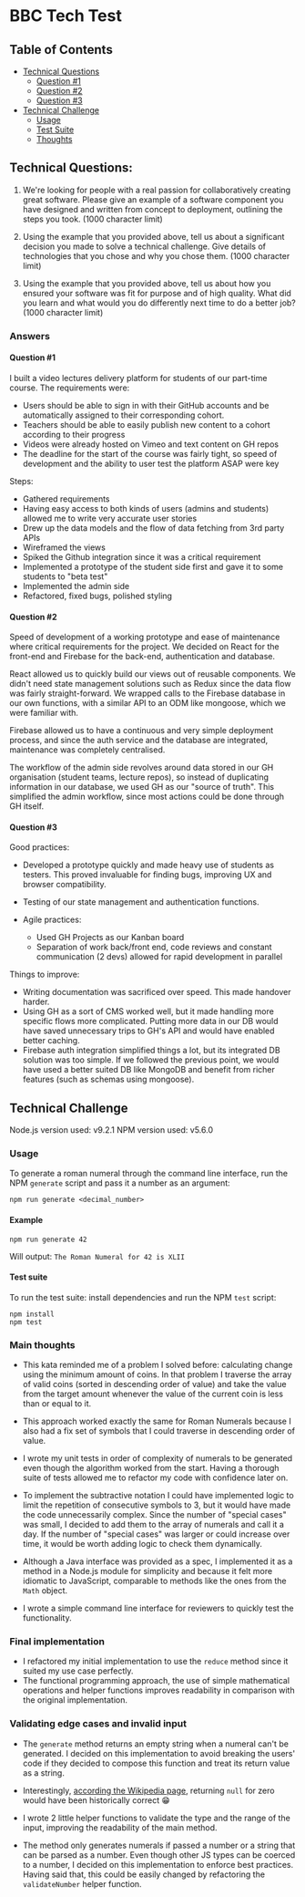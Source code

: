 # BBC Tech Test

## Table of Contents
- [Technical Questions](https://github.com/maurogestoso/bbc-tech-test#technical-questions)
  - [Question #1](https://github.com/maurogestoso/bbc-tech-test#question-1)
  - [Question #2](https://github.com/maurogestoso/bbc-tech-test#question-2)
  - [Question #3](https://github.com/maurogestoso/bbc-tech-test#question-3)
- [Technical Challenge](https://github.com/maurogestoso/bbc-tech-test#technical-challenge)
  - [Usage](https://github.com/maurogestoso/bbc-tech-test#usage)
  - [Test Suite](https://github.com/maurogestoso/bbc-tech-test#test-suite)
  - [Thoughts](https://github.com/maurogestoso/bbc-tech-test#main-thoughts)

## Technical Questions:

1.  We're looking for people with a real passion for collaboratively creating great software. Please give an example of a software component you have designed and written from concept to deployment, outlining the steps you took. (1000 character limit)

2.  Using the example that you provided above, tell us about a significant decision you made to solve a technical challenge. Give details of technologies that you chose and why you chose them. (1000 character limit)

3.  Using the example that you provided above, tell us about how you ensured your software was fit for purpose and of high quality. What did you learn and what would you do differently next time to do a better job? (1000 character limit)

### Answers

#### Question #1

I built a video lectures delivery platform for students of our part-time course. The requirements were:

* Users should be able to sign in with their GitHub accounts and be automatically assigned to their corresponding cohort.
* Teachers should be able to easily publish new content to a cohort according to their progress
* Videos were already hosted on Vimeo and text content on GH repos
* The deadline for the start of the course was fairly tight, so speed of development and the ability to user test the platform ASAP were key

Steps:

* Gathered requirements
* Having easy access to both kinds of users (admins and students) allowed me to write very accurate user stories
* Drew up the data models and the flow of data fetching from 3rd party APIs
* Wireframed the views
* Spiked the Github integration since it was a critical requirement
* Implemented a prototype of the student side first and gave it to some students to "beta test"
* Implemented the admin side
* Refactored, fixed bugs, polished styling

#### Question #2

Speed of development of a working prototype and ease of maintenance where critical requirements for the project. We decided on React for the front-end and Firebase for the back-end, authentication and database.

React allowed us to quickly build our views out of reusable components. We didn't need state management solutions such as Redux since the data flow was fairly straight-forward. We wrapped calls to the Firebase database in our own functions, with a similar API to an ODM like mongoose, which we were familiar with.

Firebase allowed us to have a continuous and very simple deployment process, and since the auth service and the database are integrated, maintenance was completely centralised.

The workflow of the admin side revolves around data stored in our GH organisation (student teams, lecture repos), so instead of duplicating information in our database, we used GH as our "source of truth". This simplified the admin workflow, since most actions could be done through GH itself.

#### Question #3

Good practices:

* Developed a prototype quickly and made heavy use of students as testers. This proved invaluable for finding bugs, improving UX and browser compatibility.

* Testing of our state management and authentication functions.

* Agile practices:
  * Used GH Projects as our Kanban board
  * Separation of work back/front end, code reviews and constant communication (2 devs) allowed for rapid development in parallel

Things to improve:

* Writing documentation was sacrificed over speed. This made handover harder.
* Using GH as a sort of CMS worked well, but it made handling more specific flows more complicated. Putting more data in our DB would have saved unnecessary trips to GH's API and would have enabled better caching.
* Firebase auth integration simplified things a lot, but its integrated DB solution was too simple. If we followed the previous point, we would have used a better suited DB like MongoDB and benefit from richer features (such as schemas using mongoose).

## Technical Challenge

Node.js version used: v9.2.1
NPM version used: v5.6.0

### Usage

To generate a roman numeral through the command line interface, run the NPM `generate` script and pass it a number as an argument:

```
npm run generate <decimal_number>
```

#### Example

```
npm run generate 42
```

Will output: `The Roman Numeral for 42 is XLII`

#### Test suite

To run the test suite: install dependencies and run the NPM `test` script:

```
npm install
npm test
```

### Main thoughts

* This kata reminded me of a problem I solved before: calculating change using the minimum amount of coins. In that problem I traverse the array of valid coins (sorted in descending order of value) and take the value from the target amount whenever the value of the current coin is less than or equal to it.

* This approach worked exactly the same for Roman Numerals because I also had a fix set of symbols that I could traverse in descending order of value.

* I wrote my unit tests in order of complexity of numerals to be generated even though the algorithm worked from the start. Having a thorough suite of tests allowed me to refactor my code with confidence later on.

* To implement the subtractive notation I could have implemented logic to limit the repetition of consecutive symbols to 3, but it would have made the code unnecessarily complex. Since the number of "special cases" was small, I decided to add them to the array of numerals and call it a day. If the number of "special cases" was larger or could increase over time, it would be worth adding logic to check them dynamically.

* Although a Java interface was provided as a spec, I implemented it as a method in a Node.js module for simplicity and because it felt more idiomatic to JavaScript, comparable to methods like the ones from the `Math` object.

* I wrote a simple command line interface for reviewers to quickly test the functionality.

### Final implementation

* I refactored my initial implementation to use the `reduce` method since it suited my use case perfectly.
* The functional programming approach, the use of simple mathematical operations and helper functions improves readability in comparison with the original implementation.

### Validating edge cases and invalid input

* The `generate` method returns an empty string when a numeral can't be generated. I decided on this implementation to avoid breaking the users' code if they decided to compose this function and treat its return value as a string.

* Interestingly, [according the Wikipedia page](https://en.wikipedia.org/wiki/Roman_numerals#Zero), returning `null` for zero would have been historically correct 😁

* I wrote 2 little helper functions to validate the type and the range of the input, improving the readability of the main method.

* The method only generates numerals if passed a number or a string that can be parsed as a number. Even though other JS types can be coerced to a number, I decided on this implementation to enforce best practices. Having said that, this could be easily changed by refactoring the `validateNumber` helper function.

